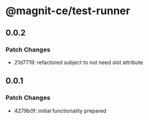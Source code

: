 # @magnit-ce/test-runner

## 0.0.2

### Patch Changes

- 21d7719: refactored subject to not need slot attribute

## 0.0.1

### Patch Changes

- 4279b0f: initial functionality prepared
